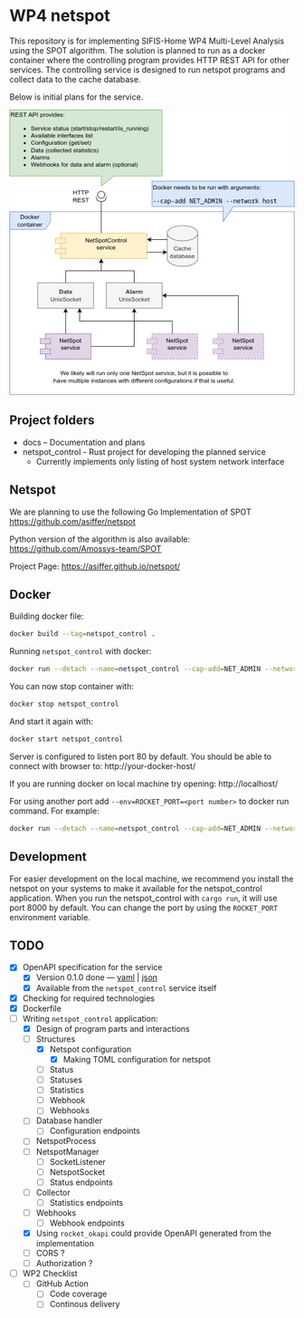 # WP4 netspot

This repository is for implementing SIFIS-Home WP4 Multi-Level Analysis using the SPOT algorithm. The solution is planned to run as a docker container where the controlling program provides HTTP REST API for other services. The controlling service is designed to run netspot programs and collect data to the cache database.

Below is initial plans for the service.

![Initial plans for the solution](docs/NetSpotControl.png)

## Project folders

* docs – Documentation and plans
* netspot_control - Rust project for developing the planned service
  * Currently implements only listing of host system network interface

## Netspot

We are planning to use the following Go Implementation of SPOT
https://github.com/asiffer/netspot

Python version of the algorithm is also available:
https://github.com/Amossys-team/SPOT

Project Page:
https://asiffer.github.io/netspot/

## Docker

Building docker file:

````bash
docker build --tag=netspot_control .
````

Running `netspot_control` with docker:

```bash
docker run --detach --name=netspot_control --cap-add=NET_ADMIN --network=host netspot_control
```

You can now stop container with:

```bash
docker stop netspot_control
```

And start it again with:

```bash
docker start netspot_control
```

Server is configured to listen port 80 by default. You should be able to connect with browser to: http://your-docker-host/

If you are running docker on local machine try opening: http://localhost/

For using another port add `--env=ROCKET_PORT=<port number>` to docker run command. For example:

```bash
docker run --detach --name=netspot_control --cap-add=NET_ADMIN --network=host --env=ROCKET_PORT=3000 netspot_control
```

## Development

For easier development on the local machine, we recommend you install the netspot on your systems to make it available for the netspot_control application. When you run the netspot_control with `cargo run`, it will use port 8000 by default. You can change the port by using the `ROCKET_PORT` environment variable.

## TODO

- [x] OpenAPI specification for the service
  - [x] Version 0.1.0 done — [yaml](docs/netspot-control-api.yaml) | [json](netspot_control/static/design/openapi.json)
  - [x] Available from the `netspot_control` service itself
- [x] Checking for required technologies
- [x] Dockerfile
- [ ] Writing `netspot_control` application:
  - [x] Design of program parts and interactions
  - [ ] Structures
    - [x] Netspot configuration
      - [x] Making TOML configuration for netspot
    - [ ] Status
    - [ ] Statuses
    - [ ] Statistics
    - [ ] Webhook
    - [ ] Webhooks
  - [ ] Database handler
    - [ ] Configuration endpoints
  - [ ] NetspotProcess
  - [ ] NetspotManager
    - [ ] SocketListener
    - [ ] NetspotSocket
    - [ ] Status endpoints
  - [ ] Collector
    - [ ] Statistics endpoints
  - [ ] Webhooks
    - [ ] Webhook endpoints
  - [x] Using `rocket_okapi` could provide OpenAPI generated from the implementation
  - [ ] CORS ?
  - [ ] Authorization ?
- [ ] WP2 Checklist
  - [ ] GitHub Action
    - [ ] Code coverage
    - [ ] Continous delivery

